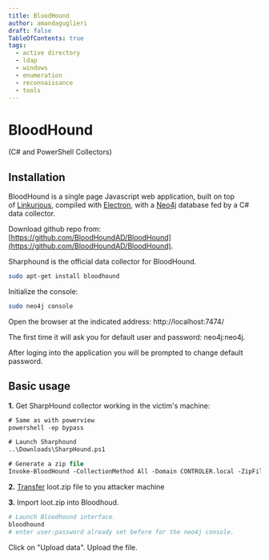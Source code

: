 ```yaml
---
title: BloodHound
author: amandaguglieri
draft: false
TableOfContents: true
tags:
  - active directory
  - ldap
  - windows
  - enumeration
  - reconnaissance
  - tools
---
```



# BloodHound

(C# and PowerShell Collectors)


## Installation

BloodHound is a single page Javascript web application, built on top of [Linkurious](http://linkurio.us/), compiled with [Electron](http://electron.atom.io/), with a [Neo4j](https://neo4j.com/) database fed by a C# data collector.

Download github repo from: [https://github.com/BloodHoundAD/BloodHound](https://github.com/BloodHoundAD/BloodHound).

Sharphound is the official data collector for BloodHound.

```bash
sudo apt-get install bloodhound
```

Initialize the console:

```bash
sudo neo4j console 
```

Open the browser at the indicated address: http://localhost:7474/

The first time it will ask you for default user and password:  neo4j:neo4j.

After loging into the application you will be prompted to change default password.


## Basic usage

**1.** Get SharpHound collector working in the victim's machine:

```ps
# Same as with powerview
powershell -ep bypass

# Launch Sharphound
..\Downloads\SharpHound.ps1

# Generate a zip file
Invoke-BloodHound -CollectionMethod All -Domain CONTROLER.local -ZipFileName loot.zip
```

**2.** [Transfer](data-transfer-and-backdoors.md) loot.zip file to you attacker machine

**3.** Import loot.zip into Bloodhoud.

```bash
# Launch Bloodhound interface.
bloodhound
# enter user:password already set before for the neo4j console.
```

Click on "Upload data". Upload the file.

